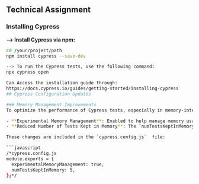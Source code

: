 ## Technical Assignment

### Installing Cypress

**--> Install Cypress via npm:**

```bash
cd /your/project/path
npm install cypress --save-dev

--> To run the Cypress tests, use the following command:
npx cypress open

Can Access the installation guide through:
https://docs.cypress.io/guides/getting-started/installing-cypress
## Cypress Configuration Updates

### Memory Management Improvements
To optimize the performance of Cypress tests, especially in memory-intensive applications, made the following changes to the Cypress configuration:

- **Experimental Memory Management**: Enabled to help manage memory usage more effectively during test runs.
- **Reduced Number of Tests Kept in Memory**: The `numTestsKeptInMemory` setting has been reduced to 5 to minimize memory consumption.

These changes are included in the `cypress.config.js`  file:

```javascript
/*cypress.config.js
module.exports = {
  experimentalMemoryManagement: true,
  numTestsKeptInMemory: 5,
};*/

